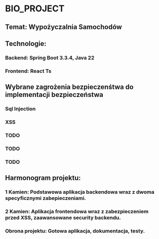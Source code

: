 # BIO_PROJECT

## Temat: Wypożyczalnia Samochodów

## Technologie:
### Backend: Spring Boot 3.3.4, Java 22
### Frontend: React Ts

## Wybrane zagrożenia bezpieczenśtwa do implementacji bezpieczeństwa
### Sql Injection
### XSS
### TODO
### TODO
### TODO

## Harmonogram projektu:

### 1 Kamien: Podstawowa aplikacja backendowa wraz z dwoma specyficznymi zabepieczeniami.

### 2 Kamien: Aplikacja frontendowa wraz z zabezpieczeniem przed XSS, zaawansowane security backendu.

### Obrona projektu: Gotowa aplikacja, dokumentacja, testy.
